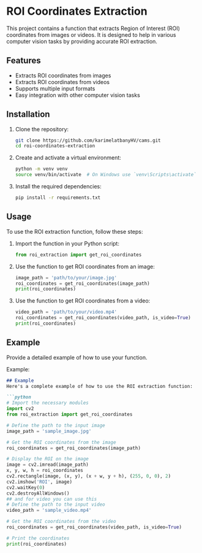 # ROI Coordinates Extraction
This project contains a function that extracts Region of Interest (ROI) coordinates from images or videos. It is designed to help in various computer vision tasks by providing accurate ROI extraction.

## Features
- Extracts ROI coordinates from images
- Extracts ROI coordinates from videos
- Supports multiple input formats
- Easy integration with other computer vision tasks

## Installation
1. Clone the repository:
    ```bash
    git clone https://github.com/karimelatbanyHV/cams.git
    cd roi-coordinates-extraction
    ```

2. Create and activate a virtual environment:
    ```bash
    python -m venv venv
    source venv/bin/activate  # On Windows use `venv\Scripts\activate`
    ```

3. Install the required dependencies:
    ```bash
    pip install -r requirements.txt
    ```


## Usage
To use the ROI extraction function, follow these steps:

1. Import the function in your Python script:
    ```python
    from roi_extraction import get_roi_coordinates
    ```

2. Use the function to get ROI coordinates from an image:
    ```python
    image_path = 'path/to/your/image.jpg'
    roi_coordinates = get_roi_coordinates(image_path)
    print(roi_coordinates)
    ```

3. Use the function to get ROI coordinates from a video:
    ```python
    video_path = 'path/to/your/video.mp4'
    roi_coordinates = get_roi_coordinates(video_path, is_video=True)
    print(roi_coordinates)
    ```

## Example
Provide a detailed example of how to use your function.

Example:
```markdown
## Example
Here's a complete example of how to use the ROI extraction function:

```python
# Import the necessary modules
import cv2
from roi_extraction import get_roi_coordinates

# Define the path to the input image
image_path = 'sample_image.jpg'

# Get the ROI coordinates from the image
roi_coordinates = get_roi_coordinates(image_path)

# Display the ROI on the image
image = cv2.imread(image_path)
x, y, w, h = roi_coordinates
cv2.rectangle(image, (x, y), (x + w, y + h), (255, 0, 0), 2)
cv2.imshow('ROI', image)
cv2.waitKey(0)
cv2.destroyAllWindows()
## and for video you can use this 
# Define the path to the input video
video_path = 'sample_video.mp4'

# Get the ROI coordinates from the video
roi_coordinates = get_roi_coordinates(video_path, is_video=True)

# Print the coordinates
print(roi_coordinates)


